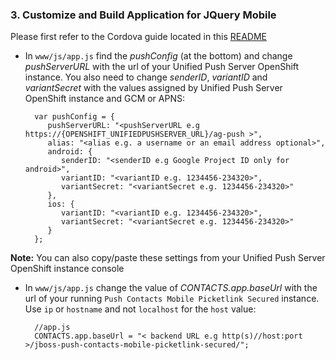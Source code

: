 ### 3. Customize and Build Application for JQuery Mobile

Please first refer to the Cordova guide located in this [README](../README.md)

* In `www/js/app.js` find the _pushConfig_ (at the bottom) and change _pushServerURL_ with the url of your Unified Push Server OpenShift instance. You also need to change _senderID_, _variantID_ and _variantSecret_ with the values assigned by Unified Push Server OpenShift instance and GCM or APNS:


        var pushConfig = {
           pushServerURL: "<pushServerURL e.g https://{OPENSHIFT_UNIFIEDPUSHSERVER_URL}/ag-push >",
           alias: "<alias e.g. a username or an email address optional>",
           android: {
              senderID: "<senderID e.g Google Project ID only for android>",
              variantID: "<variantID e.g. 1234456-234320>",
              variantSecret: "<variantSecret e.g. 1234456-234320>"
           },
           ios: {
              variantID: "<variantID e.g. 1234456-234320>",
              variantSecret: "<variantSecret e.g. 1234456-234320>"
           }
        };

**Note:** You can also copy/paste these settings from your Unified Push Server OpenShift instance console

* In `www/js/app.js` change the value of _CONTACTS.app.baseUrl_ with the url of your running `Push Contacts Mobile Picketlink Secured` instance. Use `ip` or `hostname` and not `localhost` for the `host` value:


        //app.js
        CONTACTS.app.baseUrl = "< backend URL e.g http(s)//host:port >/jboss-push-contacts-mobile-picketlink-secured/";

